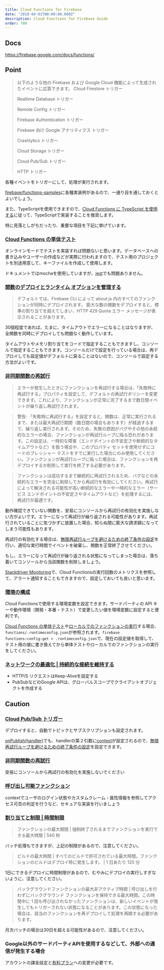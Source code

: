 ```yaml
---
title: Cloud Functions for Firebase
date: "2019-04-01T00:00:00.000Z"
description: Cloud Functions for Firebase Guide
order: 700
---
```


## Docs
https://firebase.google.com/docs/functions/

## Point

> 以下のような他の Firebase および Google Cloud 機能によって生成されたイベントに応答できます。
> Cloud Firestore トリガー
>
> Realtime Database トリガー
>
> Remote Config トリガー
>
> Firebase Authentication トリガー
>
> Firebase 向け Google アナリティクス トリガー
>
> Crashlytics トリガー
>
> Cloud Storage トリガー
>
> Cloud Pub/Sub トリガー
>
> HTTP トリガー

各種イベントをトリガーにして、処理が実行されます。

[firebase/functions-samples](https://github.com/firebase/functions-samples)に各種実装例があるので、一通り目を通しておくとよいでしょう。

また、TypeScriptを使用できますので、[Cloud Functions に TypeScript を使用する](https://firebase.google.com/docs/functions/typescript)に従って、TypeScriptで実装することを推奨します。

特に見落としがちだったり、重要な項目を下記に挙げています。

### [Cloud Functions の単体テスト](https://firebase.google.com/docs/functions/unit-testing)

オンラインモードでテストを実装すれば問題ないと思います。データベースへの書き込みやユーザーの作成などが実際に行われますので、テスト用のプロジェクトを別途用意して、キーファイルを作成して使用します。

ドキュメントではmochaを使用していますが、[jest](https://jestjs.io/)でも問題ありません。

### [関数のデプロイとランタイム オプションを管理する](https://firebase.google.com/docs/functions/manage-functions)

> デフォルトでは、Firebase CLI によって about.js 内のすべてのファンクションが同時にデプロイされます。
> 膨大な数の関数をデプロイすると、標準の割り当てを超えてしまい、HTTP 429 Quota エラー メッセージが表示されることがあります。

30個程度であれば、たまに、タイムアウトでエラーになることはなりますが、全関数を同時にデプロイしても問題なく動作しています。

タイムアウトやメモリ割り当てをコードで指定することもできますし、コンソールで指定することもできます。コンソールだけで設定を行っている場合は、再デプロイしても設定値がデフォルトに戻ることはないので、コンソールで設定する方法がよいです。

### [非同期関数の再試行](https://firebase.google.com/docs/functions/retries)

> エラーが発生したときにファンクションを再試行する場合は、「失敗時に再試行する」プロパティを設定して、デフォルトの再試行ポリシーを変更できます。これにより、ファンクションが正常に完了するまで数日間イベントが繰り返し再試行されます。

> 警告: 「失敗時に再試行する」を設定すると、関数は、正常に実行されるまで、または最大再試行期間（数日間の場合もあります）が経過するまで、繰り返し実行されます。そのため、失敗の原因がバグやその他の永続的なエラーの場合、ファンクションが再試行ループに陥る恐れがあります。この設定は、一時的な障害（エンドポイントの不安定さや断続的なタイムアウトなど）を扱う場合や、このプロパティ セットを使用せずにコードのプレッシャー テストをすでに実行した場合にのみ使用してください。ファンクションが再試行ループに陥った場合は、ファンクションを再デプロイするか削除して実行を終了する必要があります。

> ファンクションは成功するまで継続的に再試行されるため、バグなどの永続的なエラーを完全に削除してから再試行を有効にしてください。再試行によって解決される可能性が高い断続的なエラーや一時的なエラー（サービス エンドポイントの不安定さやタイムアウトなど）を処理するには、再試行が最適です。

動作確認できていない関数を、安易にコンソールから再試行の有効化を実施しない方がよいです。エラーになって再試行が繰り返される可能性があります。再試行されていることに気づかずに放置した場合、知らぬ間に膨大な請求額になってしまう可能性もあります。

再試行の有効化する場合は、[無限再試行ループを避けるための終了条件の設定](https://firebase.google.com/docs/functions/retries#set_an_end_condition_to_avoid_infinite_retry_loops)を行い、適切な実行時間でイベントを破棄し、関数を正常終了させてください。

もし、エラーになって再試行が繰り返される状態になってしまった場合は、落ち着いてコンソールから当該関数を削除しましょう。

[Stackdriver Monitoring](https://cloud.google.com/monitoring/)で、Cloud Functionsの実行回数のメトリクスを参照して、アラート通知することもできますので、設定しておいても良いと思います。

### [環境の構成](https://firebase.google.com/docs/functions/config-env)

Cloud Functionsで使用する環境変数を設定できます。サードパーティの API キーや動作環境（開発・本番・テスト）で変更したい値を環境変数に設定すると便利です。

[Cloud Functions の単体テスト](https://firebase.google.com/docs/functions/unit-testing)や[ローカルでのファンクションの実行](https://firebase.google.com/docs/functions/local-emulator)する場合、```functions/.runtimeconfig.json```が参照されます。```firebase functions:config:get > .runtimeconfig.json```で、現在の設定値を取得して、テスト用の値に書き換えてから単体テストやローカルでのファンクションの実行をしてください。

### [ネットワークの最適化 | 持続的な接続を維持する](https://firebase.google.com/docs/functions/networking#maintaining_persistent_connections)

- HTTP/S リクエストはKeep-Aliveを設定する
- PubSubなどのGoogle APIは、グローバルスコープでクライアントオブジェクトを作成する

## Caution

### [Cloud Pub/Sub トリガー](https://firebase.google.com/docs/functions/pubsub-events)

デプロイすると、自動でトピックとサブスクリプションも設定されます。

[onPublish(handler)](https://firebase.google.com/docs/reference/functions/functions.pubsub.TopicBuilder#onPublish)でも、handlerの第２引数に[context](https://firebase.google.com/docs/reference/functions/functions.EventContext)が設定されるので、[無限再試行ループを避けるための終了条件の設定](https://firebase.google.com/docs/functions/retries#set_an_end_condition_to_avoid_infinite_retry_loops)を設定できます。

### [非同期関数の再試行](https://firebase.google.com/docs/functions/retries)

安易にコンソールから再試行の有効化を実施しないでください

### [呼び出し可能ファンクション](https://firebase.google.com/docs/functions/callable#write_and_deploy_the_callable_function)

contextでユーザのログイン状態やカスタムクレーム・属性情報を参照してアクセス可否の判定を行うなど、セキュアな実装を行いましょう

### [割り当てと制限 | 時間制限](https://firebase.google.com/docs/functions/quotas)

> ファンクションの最大期間 | 強制終了されるまでファンクションを実行できる最大時間 | 540 秒

バッチ処理もできますが、上記の制限があるので、注意してください。

> ビルドの最大時間 | すべてのビルドで許可されている最大時間。ファンクションのビルドはデプロイ時に発生します。 | 1 日あたり 120 分

1日にできるデプロイに時間制限があるので、むやみにデプロイの実行しすぎないように、注意してください。

> バックグラウンドファンクションの最大非アクティブ時間	| 呼び出しを行わずにバックグラウンド ファンクションを保持できる最大時間。この時間中に 1 回も呼び出されなかったファンクションは、新しいイベントが発生してもトリガーされない状態になることがあります。この状態になった場合は、該当のファンクションを再デプロイして処理を再開する必要があります。

月次バッチの場合は30日を超える可能性があるので、注意してください。

### Google以外のサードパーティAPIを使用するなどして、外部への通信が発生する場合

アカウントの課金設定と[有料プラン](https://firebase.google.com/pricing/)への変更が必要です。